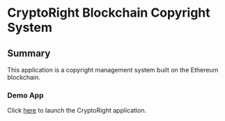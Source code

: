# CryptoRight Blockchain Copyright System

## Summary

This application is a copyright management system built on the Ethereum blockchain.

### Demo App

Click [here](https://clarson00.github.io/FinTech-CryptoRights/) to launch the CryptoRight application.
